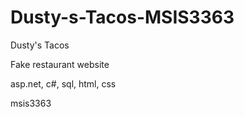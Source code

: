 # Dusty-s-Tacos-MSIS3363
Dusty's Tacos


Fake restaurant website

asp.net, c#, sql,  html, css

msis3363
